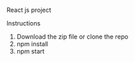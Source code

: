 React js project

Instructions

1. Download the zip file or clone the repo
2. npm install
3. npm start